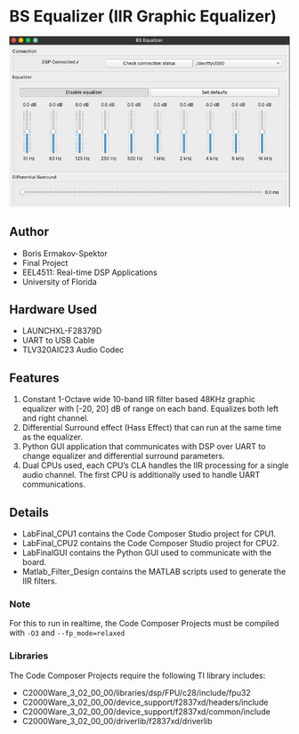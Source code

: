 # BS Equalizer (IIR Graphic Equalizer)

![](https://raw.githubusercontent.com/BSpwr/BS-Equalizer/main/gui.png)

## Author
- Boris Ermakov-Spektor
- Final Project
- EEL4511: Real-time DSP Applications
- University of Florida

## Hardware Used

- LAUNCHXL-F28379D
- UART to USB Cable
- TLV320AIC23 Audio Codec

## Features

1. Constant 1-Octave wide 10-band IIR filter based 48KHz graphic
equalizer with [-20, 20] dB of range on each band. Equalizes both left
and right channel.
2. Differential Surround effect (Hass Effect) that can run at the same
time as the equalizer.
3. Python GUI application that communicates with DSP over UART to
change equalizer and differential surround parameters.
4. Dual CPUs used, each CPU’s CLA handles the IIR processing for a
single audio channel. The first CPU is additionally used to handle UART
communications.

## Details

- LabFinal_CPU1 contains the Code Composer Studio project for CPU1.
- LabFinal_CPU2 contains the Code Composer Studio project for CPU2.
- LabFinalGUI contains the Python GUI used to communicate with the board.
- Matlab_Filter_Design contains the MATLAB scripts used to generate the IIR filters.

### Note

For this to run in realtime, the Code Composer Projects must be compiled with `-O3` and `--fp_mode=relaxed`

### Libraries

The Code Composer Projects require the following TI library includes:

- C2000Ware_3_02_00_00/libraries/dsp/FPU/c28/include/fpu32
- C2000Ware_3_02_00_00/device_support/f2837xd/headers/include
- C2000Ware_3_02_00_00/device_support/f2837xd/common/include
- C2000Ware_3_02_00_00/driverlib/f2837xd/driverlib

